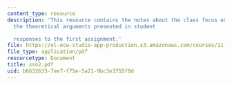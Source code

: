 ```yaml
---
content_type: resource
description: 'This resource contains the notes about the class focus on developing
  the theoretical arguments presented in student

  responses to the first assignment.'
file: https://ol-ocw-studio-app-production.s3.amazonaws.com/courses/11-329-social-theory-and-the-city-fall-2005/b66326337ee7f75e5a219bc3e3755f0d_ssn2.pdf
file_type: application/pdf
resourcetype: Document
title: ssn2.pdf
uid: b6632633-7ee7-f75e-5a21-9bc3e3755f0d
---
```


